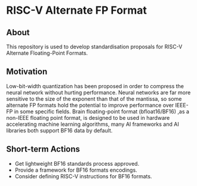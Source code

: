 # RISC-V Alternate FP Format

## About
This repository is used to develop standardisation proposals for RISC-V Alternate Floating-Point Formats.

## Motivation

Low-bit-width quantization has been proposed in order to compress the neural network without hurting performance. 
Neural networks are far more sensitive to the size of the exponent than that of the mantissa, so some alternate FP formats 
hold the potential to improve performance over IEEE-FP in some specific fields. 
Brain floating-point format (bfloat16/BF16) ,as a non-IEEE floating point format, is designed
to be used in hardware accelerating machine learning algorithms, many AI frameworks and AI libraries both 
support BF16 data by default. 

## Short-term Actions
- Get lightweight BF16 standards process approved.
- Provide a framework for BF16 formats encodings.
- Consider defining RISC-V instructions for BF16 formats.

